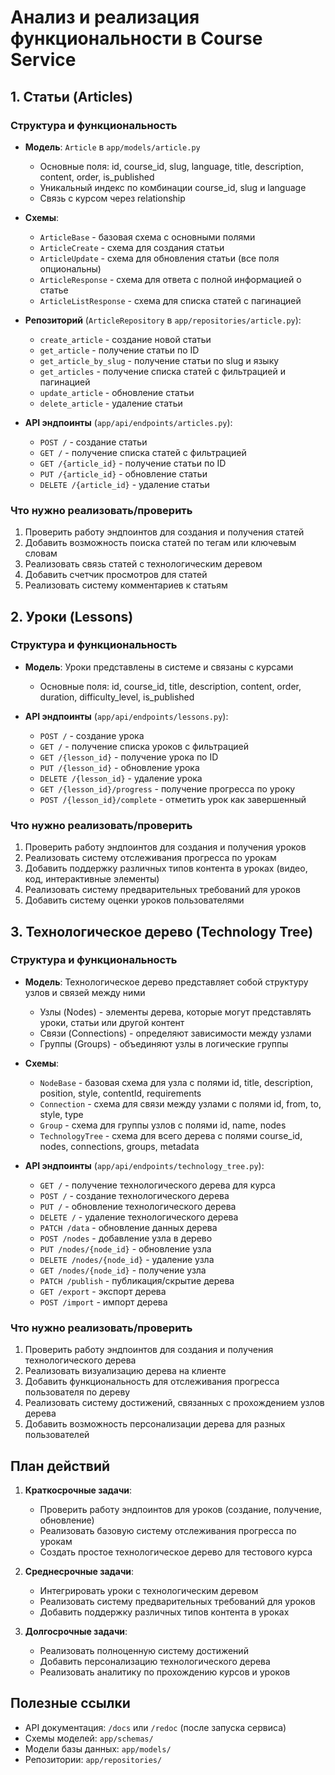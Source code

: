 # Анализ и реализация функциональности в Course Service

## 1. Статьи (Articles)

### Структура и функциональность
- **Модель**: `Article` в `app/models/article.py`
  - Основные поля: id, course_id, slug, language, title, description, content, order, is_published
  - Уникальный индекс по комбинации course_id, slug и language
  - Связь с курсом через relationship

- **Схемы**:
  - `ArticleBase` - базовая схема с основными полями
  - `ArticleCreate` - схема для создания статьи
  - `ArticleUpdate` - схема для обновления статьи (все поля опциональны)
  - `ArticleResponse` - схема для ответа с полной информацией о статье
  - `ArticleListResponse` - схема для списка статей с пагинацией

- **Репозиторий** (`ArticleRepository` в `app/repositories/article.py`):
  - `create_article` - создание новой статьи
  - `get_article` - получение статьи по ID
  - `get_article_by_slug` - получение статьи по slug и языку
  - `get_articles` - получение списка статей с фильтрацией и пагинацией
  - `update_article` - обновление статьи
  - `delete_article` - удаление статьи

- **API эндпоинты** (`app/api/endpoints/articles.py`):
  - `POST /` - создание статьи
  - `GET /` - получение списка статей с фильтрацией
  - `GET /{article_id}` - получение статьи по ID
  - `PUT /{article_id}` - обновление статьи
  - `DELETE /{article_id}` - удаление статьи

### Что нужно реализовать/проверить
1. Проверить работу эндпоинтов для создания и получения статей
2. Добавить возможность поиска статей по тегам или ключевым словам
3. Реализовать связь статей с технологическим деревом
4. Добавить счетчик просмотров для статей
5. Реализовать систему комментариев к статьям

## 2. Уроки (Lessons)

### Структура и функциональность
- **Модель**: Уроки представлены в системе и связаны с курсами
  - Основные поля: id, course_id, title, description, content, order, duration, difficulty_level, is_published

- **API эндпоинты** (`app/api/endpoints/lessons.py`):
  - `POST /` - создание урока
  - `GET /` - получение списка уроков с фильтрацией
  - `GET /{lesson_id}` - получение урока по ID
  - `PUT /{lesson_id}` - обновление урока
  - `DELETE /{lesson_id}` - удаление урока
  - `GET /{lesson_id}/progress` - получение прогресса по уроку
  - `POST /{lesson_id}/complete` - отметить урок как завершенный

### Что нужно реализовать/проверить
1. Проверить работу эндпоинтов для создания и получения уроков
2. Реализовать систему отслеживания прогресса по урокам
3. Добавить поддержку различных типов контента в уроках (видео, код, интерактивные элементы)
4. Реализовать систему предварительных требований для уроков
5. Добавить систему оценки уроков пользователями

## 3. Технологическое дерево (Technology Tree)

### Структура и функциональность
- **Модель**: Технологическое дерево представляет собой структуру узлов и связей между ними
  - Узлы (Nodes) - элементы дерева, которые могут представлять уроки, статьи или другой контент
  - Связи (Connections) - определяют зависимости между узлами
  - Группы (Groups) - объединяют узлы в логические группы

- **Схемы**:
  - `NodeBase` - базовая схема для узла с полями id, title, description, position, style, contentId, requirements
  - `Connection` - схема для связи между узлами с полями id, from, to, style, type
  - `Group` - схема для группы узлов с полями id, name, nodes
  - `TechnologyTree` - схема для всего дерева с полями course_id, nodes, connections, groups, metadata

- **API эндпоинты** (`app/api/endpoints/technology_tree.py`):
  - `GET /` - получение технологического дерева для курса
  - `POST /` - создание технологического дерева
  - `PUT /` - обновление технологического дерева
  - `DELETE /` - удаление технологического дерева
  - `PATCH /data` - обновление данных дерева
  - `POST /nodes` - добавление узла в дерево
  - `PUT /nodes/{node_id}` - обновление узла
  - `DELETE /nodes/{node_id}` - удаление узла
  - `GET /nodes/{node_id}` - получение узла
  - `PATCH /publish` - публикация/скрытие дерева
  - `GET /export` - экспорт дерева
  - `POST /import` - импорт дерева

### Что нужно реализовать/проверить
1. Проверить работу эндпоинтов для создания и получения технологического дерева
2. Реализовать визуализацию дерева на клиенте
3. Добавить функциональность для отслеживания прогресса пользователя по дереву
4. Реализовать систему достижений, связанных с прохождением узлов дерева
5. Добавить возможность персонализации дерева для разных пользователей

## План действий

1. **Краткосрочные задачи**:
   - Проверить работу эндпоинтов для уроков (создание, получение, обновление)
   - Реализовать базовую систему отслеживания прогресса по урокам
   - Создать простое технологическое дерево для тестового курса

2. **Среднесрочные задачи**:
   - Интегрировать уроки с технологическим деревом
   - Реализовать систему предварительных требований для уроков
   - Добавить поддержку различных типов контента в уроках

3. **Долгосрочные задачи**:
   - Реализовать полноценную систему достижений
   - Добавить персонализацию технологического дерева
   - Реализовать аналитику по прохождению курсов и уроков

## Полезные ссылки

- API документация: `/docs` или `/redoc` (после запуска сервиса)
- Схемы моделей: `app/schemas/`
- Модели базы данных: `app/models/`
- Репозитории: `app/repositories/`
